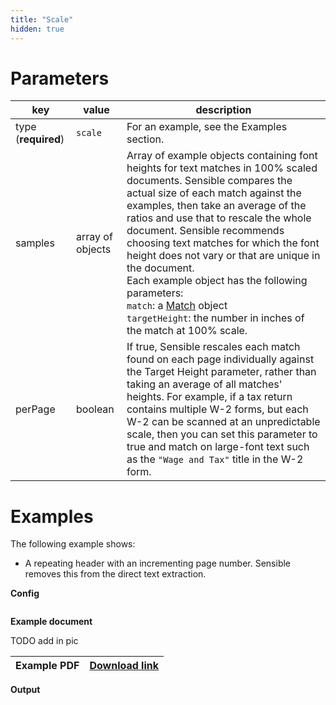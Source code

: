 ```yaml
---
title: "Scale"
hidden: true
---
```




Parameters
====

| key                 | value            | description                                                  |
| ------------------- | ---------------- | ------------------------------------------------------------ |
| type (**required**) | `scale`          | For an example, see the Examples section.                    |
| samples             | array of objects | Array of example objects containing font heights for text matches in 100% scaled documents. Sensible compares the actual size of each match against the examples, then take an average of the ratios and use that to rescale the whole document. Sensible recommends choosing text matches for which the font height does not vary or that are unique in the document.<br/>Each example object has the following parameters:<br/> `match`: a [Match](doc:match) object<br/>`targetHeight`: the number in inches of the match at 100% scale. |
| perPage             | boolean          | If true, Sensible rescales each match found on each page individually against the Target Height parameter, rather than taking an average of all matches' heights. For example, if a tax return contains multiple W-2 forms, but each W-2 can be scanned at an unpredictable scale, then you can set this parameter to true and match on large-font text such as the `"Wage and Tax"` title in the W-2 form. |

Examples
====

The following example shows:

- A repeating header with an incrementing page number. Sensible removes this from the direct text extraction.

  

  

**Config**

```json

```

**Example document**

TODO add in pic

| Example PDF | [Download link](https://raw.githubusercontent.com/sensible-hq/sensible-docs/main/readme-sync/assets/v0/pdfs/scale.pdf) |
| ------------------------------------------ | ------------------------------------------------------------ |

**Output**

```json

```

